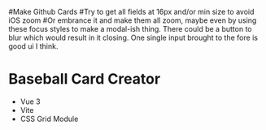 #Make Github Cards
#Try to get all fields at 16px and/or min size to avoid iOS zoom
#Or embrance it and make them all zoom, maybe even by using these focus styles to make a modal-ish thing. There could be a button to blur which would result in it closing. One single input brought to the fore is good ui I think.

# Baseball Card Creator

- Vue 3
- Vite
- CSS Grid Module
